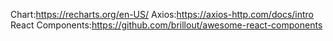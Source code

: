 Chart:https://recharts.org/en-US/
Axios:https://axios-http.com/docs/intro
React Components:https://github.com/brillout/awesome-react-components
